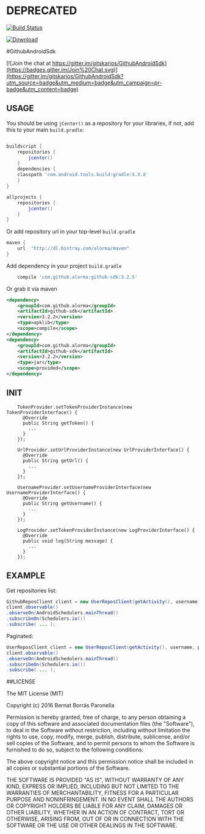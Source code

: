 # DEPRECATED



[![Build Status](https://travis-ci.org/gitskarios/GithubAndroidSdk.svg)](https://travis-ci.org/gitskarios/GithubAndroidSdk)

[ ![Download](https://api.bintray.com/packages/alorma/maven/github-sdk/images/download.svg) ](https://bintray.com/alorma/maven/github-sdk/_latestVersion)

#GithubAndroidSdk

[![Join the chat at https://gitter.im/gitskarios/GithubAndroidSdk](https://badges.gitter.im/Join%20Chat.svg)](https://gitter.im/gitskarios/GithubAndroidSdk?utm_source=badge&utm_medium=badge&utm_campaign=pr-badge&utm_content=badge)

## USAGE

You should be using `jCenter()` as a repository for your libraries, if not, add this to your main `build.gradle`:

``` groovy

buildscript {
    repositories {
        jcenter()
    }
    dependencies {
    classpath 'com.android.tools.build:gradle:X.X.X'
    }
}

allprojects {
    repositories {
        jcenter()
    }
}

```

Or add repository url in your top-level `build.gradle`

``` groovy
maven {
    url  "http://dl.bintray.com/alorma/maven"
}
```

Add dependency in your project `build.gradle`

``` groovy
    compile 'com.github.alorma:github-sdk:3.2.5'
```

Or grab it via maven
``` xml
<dependency>
    <groupId>com.github.alorma</groupId>
    <artifactId>github-sdk</artifactId>
    <version>3.2.2</version>
    <type>apklib</type>
    <scope>compile</scope>
</dependency>
<dependency>
    <groupId>com.github.alorma</groupId>
    <artifactId>github-sdk</artifactId>
    <version>3.2.2</version>
    <type>jar</type>
    <scope>provided</scope>
</dependency>
```

## INIT

```
    TokenProvider.setTokenProviderInstance(new TokenProviderInterface() {
      @Override
      public String getToken() {
        ...
      }
    });

    UrlProvider.setUrlProviderInstance(new UrlProviderInterface() {
      @Override
      public String getUrl() {
        ...
      }
    });

    UsernameProvider.setUsernameProviderInterface(new UsernameProviderInterface() {
      @Override
      public String getUsername() {
        ...
      }
    });

    LogProvider.setTokenProviderInstance(new LogProviderInterface() {
      @Override
      public void log(String message) {
        ...
      }
    });
```

## EXAMPLE

Get repositories list:
```java
GithubReposClient client = new UserReposClient(getActivity(), username);
client.observable()
.observeOn(AndroidSchedulers.mainThread()
.subscribeOn(Schedulers.io())
.subscribe( ... );
```

Paginated:
```java
UserReposClient client = new UserReposClient(getActivity(), username, page);
client.observable()
.observeOn(AndroidSchedulers.mainThread()
.subscribeOn(Schedulers.io())
.subscribe( ... );
```

##LICENSE

The MIT License (MIT)

Copyright (c) 2016 Bernat Borrás Paronella

Permission is hereby granted, free of charge, to any person obtaining a copy
of this software and associated documentation files (the "Software"), to deal
in the Software without restriction, including without limitation the rights
to use, copy, modify, merge, publish, distribute, sublicense, and/or sell
copies of the Software, and to permit persons to whom the Software is
furnished to do so, subject to the following conditions:

The above copyright notice and this permission notice shall be included in all
copies or substantial portions of the Software.

THE SOFTWARE IS PROVIDED "AS IS", WITHOUT WARRANTY OF ANY KIND, EXPRESS OR
IMPLIED, INCLUDING BUT NOT LIMITED TO THE WARRANTIES OF MERCHANTABILITY,
FITNESS FOR A PARTICULAR PURPOSE AND NONINFRINGEMENT. IN NO EVENT SHALL THE
AUTHORS OR COPYRIGHT HOLDERS BE LIABLE FOR ANY CLAIM, DAMAGES OR OTHER
LIABILITY, WHETHER IN AN ACTION OF CONTRACT, TORT OR OTHERWISE, ARISING FROM,
OUT OF OR IN CONNECTION WITH THE SOFTWARE OR THE USE OR OTHER DEALINGS IN THE
SOFTWARE.
